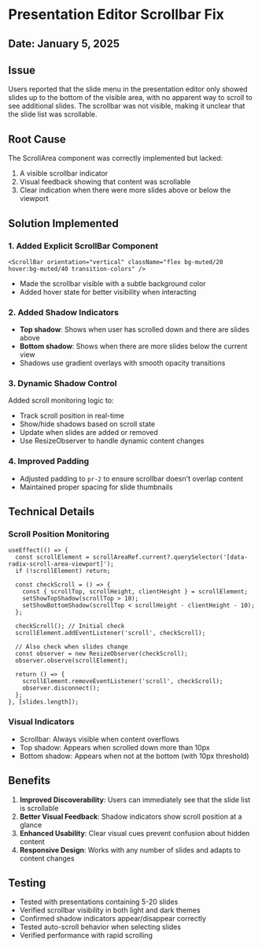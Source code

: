 # Presentation Editor Scrollbar Fix

## Date: January 5, 2025

## Issue
Users reported that the slide menu in the presentation editor only showed slides up to the bottom of the visible area, with no apparent way to scroll to see additional slides. The scrollbar was not visible, making it unclear that the slide list was scrollable.

## Root Cause
The ScrollArea component was correctly implemented but lacked:
1. A visible scrollbar indicator
2. Visual feedback showing that content was scrollable
3. Clear indication when there were more slides above or below the viewport

## Solution Implemented

### 1. Added Explicit ScrollBar Component
```tsx
<ScrollBar orientation="vertical" className="flex bg-muted/20 hover:bg-muted/40 transition-colors" />
```
- Made the scrollbar visible with a subtle background color
- Added hover state for better visibility when interacting

### 2. Added Shadow Indicators
- **Top shadow**: Shows when user has scrolled down and there are slides above
- **Bottom shadow**: Shows when there are more slides below the current view
- Shadows use gradient overlays with smooth opacity transitions

### 3. Dynamic Shadow Control
Added scroll monitoring logic to:
- Track scroll position in real-time
- Show/hide shadows based on scroll state
- Update when slides are added or removed
- Use ResizeObserver to handle dynamic content changes

### 4. Improved Padding
- Adjusted padding to `pr-2` to ensure scrollbar doesn't overlap content
- Maintained proper spacing for slide thumbnails

## Technical Details

### Scroll Position Monitoring
```tsx
useEffect(() => {
  const scrollElement = scrollAreaRef.current?.querySelector('[data-radix-scroll-area-viewport]');
  if (!scrollElement) return;

  const checkScroll = () => {
    const { scrollTop, scrollHeight, clientHeight } = scrollElement;
    setShowTopShadow(scrollTop > 10);
    setShowBottomShadow(scrollTop < scrollHeight - clientHeight - 10);
  };

  checkScroll(); // Initial check
  scrollElement.addEventListener('scroll', checkScroll);
  
  // Also check when slides change
  const observer = new ResizeObserver(checkScroll);
  observer.observe(scrollElement);

  return () => {
    scrollElement.removeEventListener('scroll', checkScroll);
    observer.disconnect();
  };
}, [slides.length]);
```

### Visual Indicators
- Scrollbar: Always visible when content overflows
- Top shadow: Appears when scrolled down more than 10px
- Bottom shadow: Appears when not at the bottom (with 10px threshold)

## Benefits
1. **Improved Discoverability**: Users can immediately see that the slide list is scrollable
2. **Better Visual Feedback**: Shadow indicators show scroll position at a glance
3. **Enhanced Usability**: Clear visual cues prevent confusion about hidden content
4. **Responsive Design**: Works with any number of slides and adapts to content changes

## Testing
- Tested with presentations containing 5-20 slides
- Verified scrollbar visibility in both light and dark themes
- Confirmed shadow indicators appear/disappear correctly
- Tested auto-scroll behavior when selecting slides
- Verified performance with rapid scrolling
